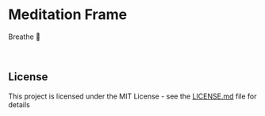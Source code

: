 # Meditation Frame

Breathe 🧘

<br />

## License

This project is licensed under the MIT License - see the [LICENSE.md](LICENSE.md) file for details
